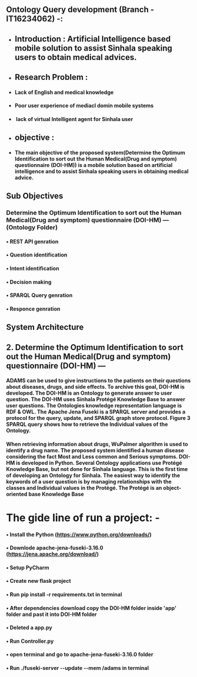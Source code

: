 ## Ontology Query development (Branch - IT16234062)  -: 

*  ## Introduction : Artificial Intelligence based mobile solution to assist Sinhala speaking users to obtain medical advices. ​

*  ## Research Problem : 
*  ####      Lack of English and medical knowledge​ 
*  ####      Poor user experience of mediacl domin mobile systems
*  #### ​     lack of virtual Intelligent agent for Sinhala user

*  ## objective : 
*  ####      The main objective of the proposed system(Determine the Optimum Identification to sort out the Human Medical(Drug and symptom) questionnaire (DOI-HM)) is a mobile solution based on artificial intelligence and to assist Sinhala speaking users in obtaining medical advice.

## **Sub Objectives**
###     Determine the Optimum Identification to sort out the Human Medical(Drug and symptom) questionnaire (DOI-HM) — (Ontology Folder)
####		• REST API genration 
####		• Question identification 
####		• Intent identification 
####		• Decision making
####		• SPARQL Query genration
####		• Responce genration

## **System Architecture**

##     2.	Determine the Optimum Identification to sort out the Human Medical(Drug and symptom) questionnaire (DOI-HM) —
#### ADAMS can be used to give instructions to the patients on their questions about diseases, drugs, and side effects. To archive this goal, DOI-HM is developed. The DOI-HM is an Ontology to generate answer to user question. The DOI-HM uses Sinhala Protégé Knowledge Base to answer user questions. The Ontologies knowledge representation language is RDF & OWL. The Apache Jena Fuseki is a SPARQL server and provides a protocol for the query, update, and SPARQL graph store protocol. Figure 3 SPARQL query shows how to retrieve the Individual values of the Ontology.
#### When retrieving information about drugs, WuPalmer algorithm is used to identify a drug name. The proposed system identified a human disease considering the fact Most and Less common and Serious symptoms. DOI-HM is developed in Python. Several Ontology applications use Protégé Knowledge Base, but not done for Sinhala language. This is the first time of developing an Ontology for Sinhala. The easiest way to identify the keywords of a user question is by managing relationships with the classes and Individual values in the Protégé. The Protégé is an object-oriented base Knowledge Base

#  The gide line of run a project: -
####        • Install the Python (https://www.python.org/downloads/)
####        • Downlode apache-jena-fuseki-3.16.0 (https://jena.apache.org/download/)
####        • Setup PyCharm
####        • Create new flask project
####        • Run pip install -r requirements.txt in terminal
####        • After dependencies download copy the DOI-HM folder inside 'app' folder and past it into DOI-HM folder
####        • Deleted a app.py
####        • Run Controller.py
####        • open terminal and go to apache-jena-fuseki-3.16.0 folder
####        • Run ./fuseki-server --update --mem /adams in terminal

